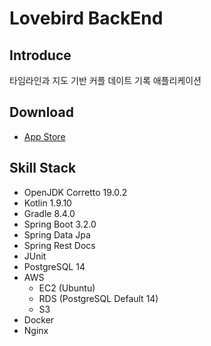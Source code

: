 # Lovebird BackEnd

## Introduce

타임라인과 지도 기반 커플 데이트 기록 애플리케이션

## Download

- [App Store](https://apps.apple.com/kr/app/lovebird-%EC%BB%A4%ED%94%8C-%EA%B3%B5%EC%9C%A0-%EC%9D%BC%EA%B8%B0-%EC%95%B1/id6462698149)

## Skill Stack

- OpenJDK Corretto 19.0.2
- Kotlin 1.9.10
- Gradle 8.4.0
- Spring Boot 3.2.0
- Spring Data Jpa
- Spring Rest Docs
- JUnit
- PostgreSQL 14
- AWS
	- EC2 (Ubuntu)
	- RDS (PostgreSQL Default 14)
	- S3
- Docker
- Nginx
